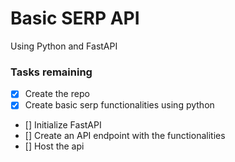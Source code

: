 # Basic SERP API

Using Python and FastAPI

### Tasks remaining

- [x] Create the repo
- [x] Create basic serp functionalities using python
- [] Initialize FastAPI
- [] Create an API endpoint with the functionalities
- [] Host the api
